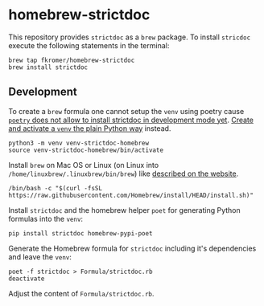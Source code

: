 # homebrew-strictdoc

This repository provides `strictdoc` as a `brew` package. To install
`stricdoc` execute the following statements in the terminal:

```
brew tap fkromer/homebrew-strictdoc
brew install strictdoc
```

## Development

To create a `brew` formula one cannot setup the `venv` using poetry cause
[`poetry` does not allow to install strictdoc in development mode yet](https://github.com/python-poetry/poetry/issues/34).
[Create and activate a `venv` the plain Python way](https://docs.python.org/3/tutorial/venv.html#creating-virtual-environments) instead.

```
python3 -m venv venv-strictdoc-homebrew
source venv-strictdoc-homebrew/bin/activate
```

Install `brew` on Mac OS or Linux (on Linux into `/home/linuxbrew/.linuxbrew/bin/brew`) like [described on the website](https://brew.sh/).

    /bin/bash -c "$(curl -fsSL https://raw.githubusercontent.com/Homebrew/install/HEAD/install.sh)"

Install `strictdoc` and the homebrew helper `poet` for generating Python formulas into the `venv`:

    pip install strictdoc homebrew-pypi-poet

Generate the Homebrew formula for `strictdoc` including it's dependencies and leave the `venv`:

    poet -f strictdoc > Formula/strictdoc.rb
    deactivate

Adjust the content of `Formula/strictdoc.rb`.

